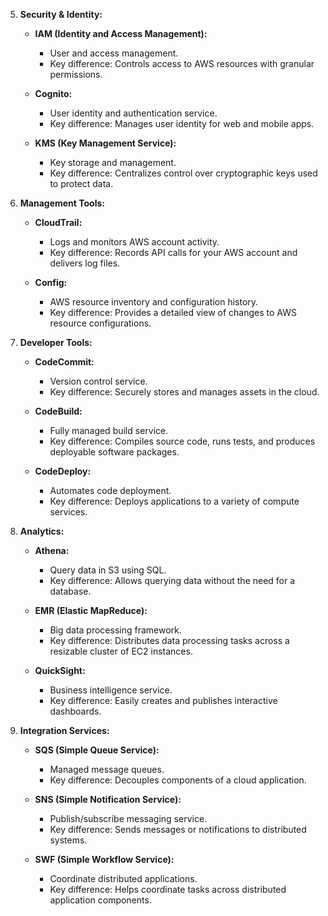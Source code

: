5.  **Security & Identity:**
    
    *   **IAM (Identity and Access Management):**
        
        *   User and access management.
        *   Key difference: Controls access to AWS resources with granular permissions.
    *   **Cognito:**
        
        *   User identity and authentication service.
        *   Key difference: Manages user identity for web and mobile apps.
    *   **KMS (Key Management Service):**
        
        *   Key storage and management.
        *   Key difference: Centralizes control over cryptographic keys used to protect data.
6.  **Management Tools:**
    
    *   **CloudTrail:**
        
        *   Logs and monitors AWS account activity.
        *   Key difference: Records API calls for your AWS account and delivers log files.
    *   **Config:**
        
        *   AWS resource inventory and configuration history.
        *   Key difference: Provides a detailed view of changes to AWS resource configurations.
7.  **Developer Tools:**
    
    *   **CodeCommit:**
        
        *   Version control service.
        *   Key difference: Securely stores and manages assets in the cloud.
    *   **CodeBuild:**
        
        *   Fully managed build service.
        *   Key difference: Compiles source code, runs tests, and produces deployable software packages.
    *   **CodeDeploy:**
        
        *   Automates code deployment.
        *   Key difference: Deploys applications to a variety of compute services.
8.  **Analytics:**
    
    *   **Athena:**
        
        *   Query data in S3 using SQL.
        *   Key difference: Allows querying data without the need for a database.
    *   **EMR (Elastic MapReduce):**
        
        *   Big data processing framework.
        *   Key difference: Distributes data processing tasks across a resizable cluster of EC2 instances.
    *   **QuickSight:**
        
        *   Business intelligence service.
        *   Key difference: Easily creates and publishes interactive dashboards.
10. **Integration Services:**
    
    *   **SQS (Simple Queue Service):**
        
        *   Managed message queues.
        *   Key difference: Decouples components of a cloud application.
    *   **SNS (Simple Notification Service):**
        
        *   Publish/subscribe messaging service.
        *   Key difference: Sends messages or notifications to distributed systems.
    *   **SWF (Simple Workflow Service):**
        
        *   Coordinate distributed applications.
        *   Key difference: Helps coordinate tasks across distributed application components.

